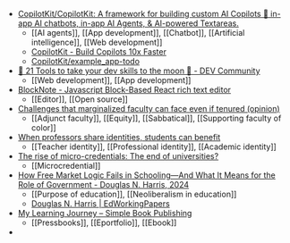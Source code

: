 - [CopilotKit/CopilotKit: A framework for building custom AI Copilots 🤖 in-app AI chatbots, in-app AI Agents, & AI-powered Textareas.](https://github.com/CopilotKit/CopilotKit)
	- [[AI agents]], [[App development]], [[Chatbot]], [[Artificial intelligence]], [[Web development]]
	- [CopilotKit - Build Copilots 10x Faster](https://www.copilotkit.ai/)
	- [CopilotKit/example_app-todo](https://github.com/CopilotKit/example_app-todo)
- [🚀 21 Tools to take your dev skills to the moon 🌝 - DEV Community](https://dev.to/taipy/21-tools-to-take-your-dev-skills-to-the-moon-53mf)
	- [[Web development]], [[App development]]
- [BlockNote - Javascript Block-Based React rich text editor](https://www.blocknotejs.org/)
	- [[Editor]], [[Open source]]
- [Challenges that marginalized faculty can face even if tenured (opinion)](https://www.insidehighered.com/opinion/career-advice/2024/04/26/challenges-marginalized-faculty-can-face-even-if-tenured-opinion?mc_cid=bcfe258017)
	- [[Adjunct faculty]], [[Equity]], [[Sabbatical]], [[Supporting faculty of color]]
- [When professors share identities, students can benefit](https://www.insidehighered.com/news/student-success/academic-life/2024/04/24/when-professors-share-identities-students-can-benefit)
	- [[Teacher identity]], [[Professional identity]], [[Academic identity]]
- [The rise of micro-credentials: The end of universities?](https://www.universityworldnews.com/post-mobile.php?story=20240409123909775)
	- [[Microcredential]]
- [How Free Market Logic Fails in Schooling—And What It Means for the Role of Government - Douglas N. Harris, 2024](https://journals.sagepub.com/stoken/default+domain/BSXIQPAHGBME6FTQDVJY/full)
	- [[Purpose of education]], [[Neoliberalism in education]]
	- [Douglas N. Harris | EdWorkingPapers](https://edworkingpapers.com/authors/douglas-n-harris)
- [My Learning Journey – Simple Book Publishing](https://ecampusontario.pressbooks.pub/learnyjourney/)
	- [[Pressbooks]], [[Eportfolio]], [[Ebook]]
-